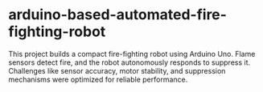 # arduino-based-automated-fire-fighting-robot
This project builds a compact fire-fighting robot using Arduino Uno. Flame sensors detect fire, and the robot autonomously responds to suppress it. Challenges like sensor accuracy, motor stability, and suppression mechanisms were optimized for reliable performance.
